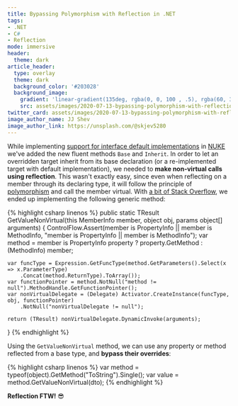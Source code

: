 ```yaml
---
title: Bypassing Polymorphism with Reflection in .NET
tags:
- .NET
- C#
- Reflection
mode: immersive
header:
  theme: dark
article_header:
  type: overlay
  theme: dark
  background_color: '#203028'
  background_image:
    gradient: 'linear-gradient(135deg, rgba(0, 0, 100 , .5), rgba(60, 34, 60, .4))'
    src: assets/images/2020-07-13-bypassing-polymorphism-with-reflection-in-dotnet/cover.jpg
twitter_card: assets/images/2020-07-13-bypassing-polymorphism-with-reflection-in-dotnet/thumbnail.jpeg
image_author_name: JJ Shev
image_author_link: https://unsplash.com/@skjev5280
---
```


While implementing [support for interface default implementations](2020-06-05-reusable-build-components-with-interface-default-implementations.md) in [NUKE](https://nuke.build) we've added the new fluent methods `Base` and `Inherit`. In order to let an overridden target inherit from its base declaration (or a re-implemented target with default implementation), we needed to **make non-virtual calls using reflection**. This wasn't exactly easy, since even when reflecting on a member through its declaring type, it will follow the principle of [polymorphism](https://docs.microsoft.com/en-us/dotnet/csharp/programming-guide/classes-and-structs/polymorphism) and call the member virtual. With [a bit of Stack Overflow](https://stackoverflow.com/a/14415506/568266), we ended up implementing the following generic method:

{% highlight csharp linenos %}
public static TResult GetValueNonVirtual<TResult>(this MemberInfo member, object obj, params object[] arguments)
{
    ControlFlow.Assert(member is PropertyInfo || member is MethodInfo, "member is PropertyInfo || member is MethodInfo");
    var method = member is PropertyInfo property
        ? property.GetMethod
        : (MethodInfo) member;

    var funcType = Expression.GetFuncType(method.GetParameters().Select(x => x.ParameterType)
        .Concat(method.ReturnType).ToArray());
    var functionPointer = method.NotNull("method != null").MethodHandle.GetFunctionPointer();
    var nonVirtualDelegate = (Delegate) Activator.CreateInstance(funcType, obj, functionPointer)
        .NotNull("nonVirtualDelegate != null");

    return (TResult) nonVirtualDelegate.DynamicInvoke(arguments);
}
{% endhighlight %}

Using the `GetValueNonVirtual` method, we can use any property or method reflected from a base type, and **bypass their overrides**:

{% highlight csharp linenos %}
var method = typeof(object).GetMethod("ToString").Single();
var value = method.GetValueNonVirtual(dto);
{% endhighlight %}

**Reflection FTW!** 😎
